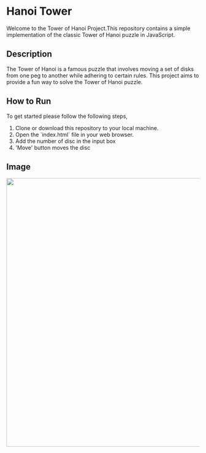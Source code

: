 # Hanoi Tower
 Welcome to the Tower of Hanoi Project.This repository contains a simple implementation of the classic Tower of Hanoi puzzle in JavaScript.

 ## Description
The Tower of Hanoi is a famous puzzle that involves moving a set of disks from one peg to another while adhering to certain rules. This project aims to provide a fun way to solve the Tower of Hanoi puzzle.

## How to Run
To get started please follow the following steps,
<ol>
 <li>Clone or download this repository to your local machine.</li>
 <li>Open the `index.html` file in your web browser.</li>
 <li>Add the number of disc in the input box</li>
 <li>'Move' button moves the disc</li>
</ol>

## Image
<img src="https://github.com/bhavyac18/Hanoi-Tower/assets/53191128/a1d62592-9044-4583-b89a-fd09657d54e7" width="700px">

